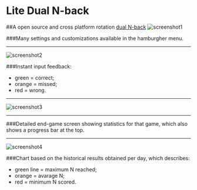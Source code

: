# Lite Dual N-back
##A open source and cross platform rotation [dual N-back](https://4skinskywalker.github.io/Lite-Dual_N-back/)
![screenshot1](https://lh3.googleusercontent.com/-67MfE-CsJ6w/WHEOR18nKXI/AAAAAAAADlU/T7h9CaF5IwgjOIBN5mBEBBj5ss8CJ2eFACLcB/s1600/dualN-back.png)

###Many settings and customizations available in the hamburgher menu.

- - - -
![screenshot2](https://lh3.googleusercontent.com/-3SUzS0nTTGE/WHikXa6Hp5I/AAAAAAAADl8/k2dIQ7r85a0v_FU4QgwaKoJ-N9eoaknjQCLcB/s1600/ldnb2.png)

###Instant input feedback: 
* green = correct; 
* orange = missed; 
* red = wrong.

- - - -
![screenshot3](https://lh3.googleusercontent.com/-ZTh7nRRef7s/WHiksT_EX6I/AAAAAAAADmA/efSxNzh2SGcjzH7EwrE5hxpARRwQnhUtACLcB/s1600/ldnb3.png)
- - - -

###Detailed end-game screen showing statistics for that game, which also shows a progress bar at the top.

- - - -
![screenshot4](https://lh3.googleusercontent.com/-xHUeBF3ALe0/WHikzpBKXwI/AAAAAAAADmE/-gGMI2U40D0fkJfUfyTGCpRHsRDe8Va0wCLcB/s1600/ldnb5.png)

###Chart based on the historical results obtained per day, which describes:
* green line = maximum N reached; 
* orange = avarage N; 
* red = minimum N scored.